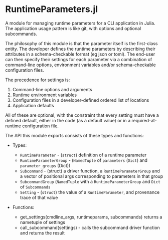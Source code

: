# RuntimeParameters.jl

A module for managing runtime parameters for a CLI application in Julia. 
The application usage pattern is like git, with options and optional 
subcommands.

The philosophy of this module is that the parameter itself is the 
first-class entity. The developer defines the runtime parameters
by describing their attributes in a schema-checkable format (eg json or 
toml). The end-user can then specify their settings for each 
parameter via a combination of command-line options, environment 
variables and/or schema-checkable configuration files. 

The precedence for settings is:

1. Command-line options and arguments
2. Runtime environment variables
3. Configuration files in a developer-defined ordered list of locations
4. Application defaults

All of these are optional, with the constraint that every setting must 
have a defined default, either in the code (as a default value) or in
a required-at-runtime configuration file.

The API this module exports consists of these types and functions:

- Types:
  - `RuntimeParameter` - (`struct`) definition of a runtime parameter
  - `RuntimeParameterGroup` - (`NamedTuple` of `parameters` (`Dict`) and 
     `parameter_groups` (Dict))
  - `Subcommand` - (struct) a driver function, a `RuntimeParameterGroup` 
     and a vector of positional args corresponding to parameters in that 
     group
  - `SubcommandGroup` (`NamedTuple` with a `RuntimeParameterGroup`  and 
    `Dict` of `Subcommands`
  - `Setting` - (`struct`) the value of a `RuntimeParameter`, and 
    provenance trace of that value

- Functions:
  - get_settings(cmdline_args, runtimeparams, subcommands) returns a nametuple of settings
  - call_subcommand(settings) - calls the subcommand driver function and returns the result


